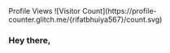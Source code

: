 <div>
  <span>Profile Views</span>
  <span>![Visitor Count](https://profile-counter.glitch.me/{rifatbhuiya567}/count.svg)</span>
</div>

### Hey there,
